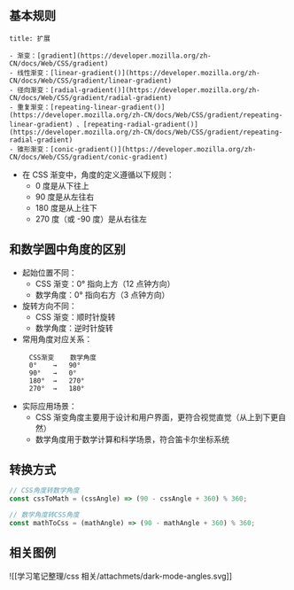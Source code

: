 ## 基本规则

```ad-success
title: 扩展

- 渐变：[gradient](https://developer.mozilla.org/zh-CN/docs/Web/CSS/gradient)
- 线性渐变：[linear-gradient()](https://developer.mozilla.org/zh-CN/docs/Web/CSS/gradient/linear-gradient)
- 径向渐变：[radial-gradient()](https://developer.mozilla.org/zh-CN/docs/Web/CSS/gradient/radial-gradient)
- 重复渐变：[repeating-linear-gradient()](https://developer.mozilla.org/zh-CN/docs/Web/CSS/gradient/repeating-linear-gradient) 、[repeating-radial-gradient()](https://developer.mozilla.org/zh-CN/docs/Web/CSS/gradient/repeating-radial-gradient)
- 锥形渐变：[conic-gradient()](https://developer.mozilla.org/zh-CN/docs/Web/CSS/gradient/conic-gradient)
```

- 在 CSS 渐变中，角度的定义遵循以下规则：
	- 0 度是从下往上
	- 90 度是从左往右
	- 180 度是从上往下
	- 270 度（或 -90 度）是从右往左

## 和数学圆中角度的区别

- 起始位置不同：
	- CSS 渐变：0° 指向上方（12 点钟方向）
	- 数学角度：0° 指向右方（3 点钟方向）
- 旋转方向不同：
	- CSS 渐变：顺时针旋转
	- 数学角度：逆时针旋转
- 常用角度对应关系：

```
	 CSS渐变    数学角度
	 0°    →   90°
	 90°   →   0°
	 180°  →   270°
	 270°  →   180°
```

- 实际应用场景：
	- CSS 渐变角度主要用于设计和用户界面，更符合视觉直觉（从上到下更自然）
	- 数学角度用于数学计算和科学场景，符合笛卡尔坐标系统

## 转换方式

```js
// CSS角度转数学角度
const cssToMath = (cssAngle) => (90 - cssAngle + 360) % 360;

// 数学角度转CSS角度
const mathToCss = (mathAngle) => (90 - mathAngle + 360) % 360;
```

## 相关图例

![[学习笔记整理/css 相关/attachmets/dark-mode-angles.svg]]

